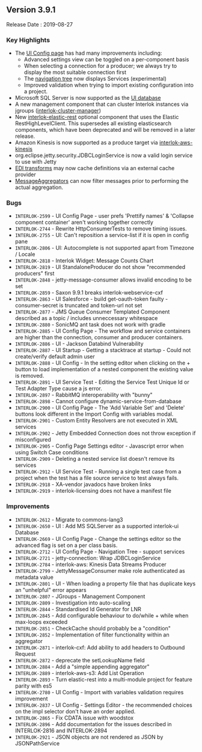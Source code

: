 ## Version 3.9.1 ##

Release Date : 2019-08-27

### Key Highlights

- The [UI Config page](/pages/ui/ui-config) has had many improvements including:
     - Advanced settings view can be toggled on a per-component basis
     - When selecting a connection for a producer; we always try to display the most suitable connection first
     - The [navigation tree](/pages/ui/ui-config-navigation-tree) now displays Services (experimental)
     - Improved validation when trying to import existing configuration into a project.
- Microsoft SQL Server is now supported as the [UI database](/pages/ui/ui-switch-db)
- A new management component that can cluster Interlok instances via jgroups ([interlok-cluster-manager](https://github.com/adaptris/interlok-cluster-manager))
- New [interlok-elastic-rest](https://github.com/adaptris/interlok-elastic) optional component that uses the Elastic RestHighLevelClient. This supersedes all existing elasticsearch components, which have been deprecated and will be removed in a later release.
- Amazon Kinesis is now supported as a produce target via [interlok-aws-kinesis](https://github.com/adaptris/interlok-aws/tree/develop/interlok-aws-kinesis)
- org.eclipse.jetty.security.JDBCLoginService is now a valid login service to use with Jetty
- [EDI transforms](/pages/cookbook/cookbook-edi-transform) may now cache definitions via an external cache provider
- [MessageAggregators](/pages/cookbook/cookbook-aggregating-messages) can now filter messages prior to performing the actual aggregation.

### Bugs

- `INTERLOK-2599` - UI Config Page - user prefs 'Prettify names' & 'Collapse component container' aren't working together correctly
- `INTERLOK-2744` - Rewrite HttpConsumerTests to remove timing issues.
- `INTERLOK-2755` - UI: Can't reposition a service-list if it is open in config pane
- `INTERLOK-2806` - UI: Autocomplete is not supported apart from Timezone / Locale
- `INTERLOK-2818` - Interlok Widget: Message Counts Chart
- `INTERLOK-2819` - UI StandaloneProducer do not show "recommended producers" first
- `INTERLOK-2848` - jetty-message-consumer allows invalid encoding to be set
- `INTERLOK-2859` - Saxon 9.9.1 breaks interlok-webservice-cxf
- `INTERLOK-2863` - UI Salesforce - build get-oauth-token faulty - consumer-secret is truncated and token-url not set
- `INTERLOK-2877` - JMS Queue Consumer Templated Component described as a topic / includes unneccessary whitespace
- `INTERLOK-2880` - SonicMQ ant task does not work with gradle
- `INTERLOK-2885` - UI Config Page - The workflow and service containers are higher than the connection, consumer and producer containers.
- `INTERLOK-2886` - UI - Jackson Databind Vulnerability
- `INTERLOK-2887` - UI Startup - Getting a stacktrace at startup - Could not create/verify default admin user
- `INTERLOK-2888` - UI Config - In the setting editor when clicking on the + button to load implementation of a nested component the existing value is removed.
- `INTERLOK-2891` - UI Service Test - Editing the Service Test Unique Id or Test Adapter Type cause a js error.
- `INTERLOK-2897` - RabbitMQ interoperability with "bunny"
- `INTERLOK-2898` - Cannot configure dynamic-service-from-database
- `INTERLOK-2900` - UI Config Page - The 'Add Variable Set' and 'Delete' buttons look different in the Import Config with variables modal.
- `INTERLOK-2901` - Custom Entity Resolvers are not executed in XML services
- `INTERLOK-2902` - Jetty Embedded Connection does not throw exception if misconfigured
- `INTERLOK-2905` - Config Page Settings editor - Javascript error when using Switch Case conditions
- `INTERLOK-2909` - Deleting a nested service list doesn't remove its services
- `INTERLOK-2912` - UI Service Test - Running a single test case from a project when the test has a file source service to test always fails.
- `INTERLOK-2918` - XA-vendor javadocs have broken links
- `INTERLOK-2919` - interlok-licensing does not have a manifest file

### Improvements

- `INTERLOK-2612` - Migrate to commons-lang3
- `INTERLOK-2650` - UI : Add MS SQLServer as a supported interlok-ui Database
- `INTERLOK-2669` - UI Config Page - Change the settings editor so the advanced flag is set on a per class basis.
- `INTERLOK-2712` - UI Config Page - Navigation Tree - support services
- `INTERLOK-2721` - jetty-connection: Wrap JDBCLoginService
- `INTERLOK-2784` - interlok-aws: Kinesis Data Streams Producer
- `INTERLOK-2799` - JettyMessageConsumer make role authenticated as metadata value
- `INTERLOK-2801` - UI - When loading a property file that has duplicate keys an "unhelpful" error appears
- `INTERLOK-2807` - JGroups - Management Component
- `INTERLOK-2809` - Investigation into auto-scaling
- `INTERLOK-2844` - Standardised Id Generator for LNR
- `INTERLOK-2845` - Add configurable behaviour to do/while + while when max-loops exceeded
- `INTERLOK-2851` - CheckCache should probably be a "condition"
- `INTERLOK-2852` - Implementation of filter functionality within an aggregator
- `INTERLOK-2871` - interlok-cxf: Add ability to add headers to Outbound Request
- `INTERLOK-2872` - deprecate the setLookupName field
- `INTERLOK-2884` - Add a "simple appending aggregator"
- `INTERLOK-2889` - interlok-aws-s3: Add List Operation
- `INTERLOK-2893` - Turn elastic-rest into a multi-module project for feature parity with es5
- `INTERLOK-2780` - UI Config - Import with variables validation requires improvement
- `INTERLOK-2837` - UI Config - Settings Editor - the recommended choices on the impl selector don't have an order applied.
- `INTERLOK-2865` - Fix CDATA issue with woodstox
- `INTERLOK-2896` - Add documentation for the issues described in INTERLOK-2816 and INTERLOK-2894
- `INTERLOK-2921` - JSON objects are not rendered as JSON by JSONPathService
